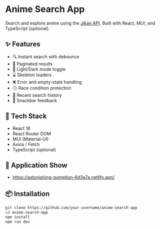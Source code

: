 # Anime Search App

Search and explore anime using the [Jikan API](https://docs.api.jikan.moe). Built with React, MUI, and TypeScript (optional).

## ✨ Features

- 🔍 Instant search with debounce
- 📄 Paginated results
- 🌙 Light/Dark mode toggle
- ⌛ Skeleton loaders
- ❌ Error and empty-state handling
- 🕓 Race condition protection
- 🧠 Recent search history
- 🔔 Snackbar feedback

## 🧪 Tech Stack

- React 18
- React Router DOM
- MUI (Material-UI)
- Axios / Fetch
- TypeScript (optional)

## 📄 Application Show
- https://astonishing-gumption-6d3a7a.netlify.app/

## 📦 Installation

```bash
git clone https://github.com/your-username/anime-search-app
cd anime-search-app
npm install
npm run dev
